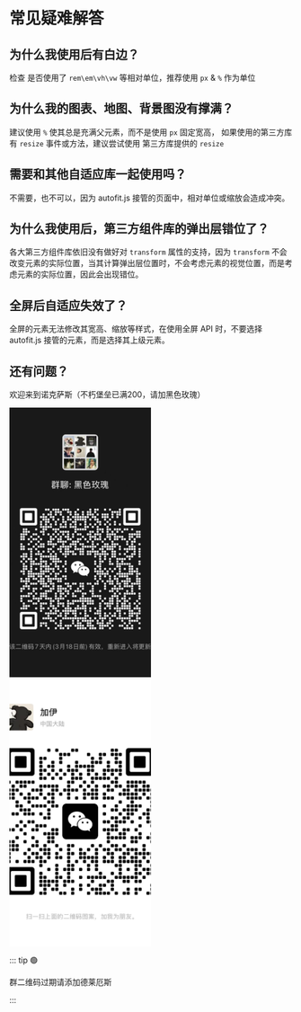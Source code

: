 # 常见疑难解答

## 为什么我使用后有白边？

检查 是否使用了 `rem\em\vh\vw` 等相对单位，推荐使用 `px` & `%` 作为单位<br>

## 为什么我的图表、地图、背景图没有撑满？

建议使用 `%` 使其总是充满父元素，而不是使用 `px` 固定宽高，
如果使用的第三方库有 `resize` 事件或方法，建议尝试使用 第三方库提供的 `resize`<br>

## 需要和其他自适应库一起使用吗？

不需要，也不可以，因为 autofit.js 接管的页面中，相对单位或缩放会造成冲突。<br>

## 为什么我使用后，第三方组件库的弹出层错位了？

各大第三方组件库依旧没有做好对 `transform` 属性的支持，因为 `transform` 不会改变元素的实际位置，当其计算弹出层位置时，不会考虑元素的视觉位置，而是考虑元素的实际位置，因此会出现错位。

## 全屏后自适应失效了？

全屏的元素无法修改其宽高、缩放等样式，在使用全屏 API 时，不要选择 autofit.js 接管的元素，而是选择其上级元素。

## 还有问题？

欢迎来到诺克萨斯（不朽堡垒已满200，请加黑色玫瑰）

<center style="display: flex;justify-content: center;align-items: flex-start;flex-wrap: wrap;">
    <img src="./c.jpg" style="width:50%;height:480px;object-fit:cover;"/><img src="./c1.jpg" style="width:50%;height:480px;object-fit:cover;"/>
</center>

<style>
 @media screen and (max-width:1280px){
    center {
        flex-direction:column;
        align-items:center;
    }
    center img{
        width:80%;
    }
 }
</style>
::: tip 🟢

群二维码过期请添加德莱厄斯

:::
